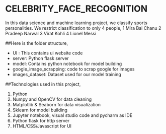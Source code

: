 # CELEBRITY_FACE_RECOGNITION
In this data science and machine learning project, we classify sports personalities. We restrict classification to only 4 people,
1 Mira Bai Chanu
2 Pradeep Narwal
3 Virat Kohli
4 Lionel Messi

##Here is the folder structure,
* UI : This contains ui website code 
* server: Python flask server
* model: Contains python notebook for model building
* google_image_scrapping: code to scrap google for images
* images_dataset: Dataset used for our model training

##Technologies used in this project,
1. Python
2. Numpy and OpenCV for data cleaning
3. Matplotlib & Seaborn for data visualization
4. Sklearn for model building
5. Jupyter notebook, visual studio code and pycharm as IDE
6. Python flask for http server
7. HTML/CSS/Javascript for UI

